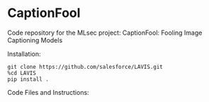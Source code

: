 # CaptionFool

Code repository for the MLsec project: 
CaptionFool: Fooling Image Captioning Models

Installation: 
```
git clone https://github.com/salesforce/LAVIS.git
%cd LAVIS
pip install .
```

Code Files and Instructions: 

